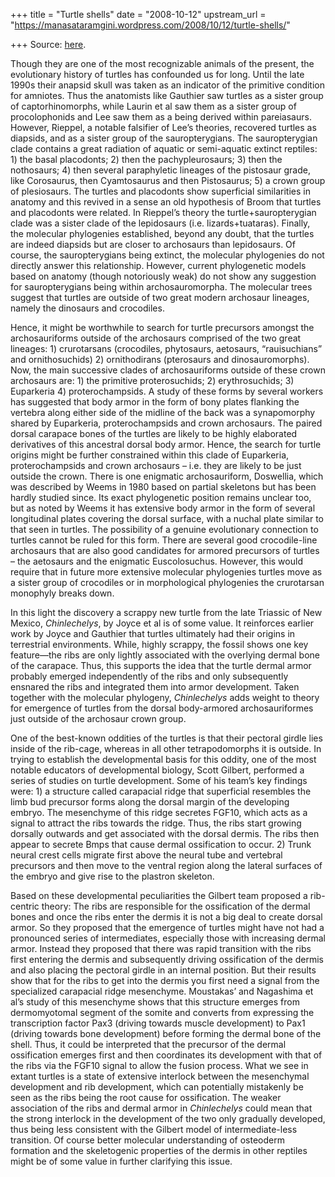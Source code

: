 +++
title = "Turtle shells"
date = "2008-10-12"
upstream_url = "https://manasataramgini.wordpress.com/2008/10/12/turtle-shells/"

+++
Source: [here](https://manasataramgini.wordpress.com/2008/10/12/turtle-shells/).

Though they are one of the most recognizable animals of the present, the
evolutionary history of turtles has confounded us for long. Until the
late 1990s their anapsid skull was taken as an indicator of the
primitive condition for amniotes. Thus the anatomists like Gauthier saw
turtles as a sister group of captorhinomorphs, while Laurin et al saw
them as a sister group of procolophonids and Lee saw them as a being
derived within pareiasaurs. However, Rieppel, a notable falsifier of
Lee’s theories, recovered turtles as diapsids, and as a sister group of
the sauropterygians. The sauropterygian clade contains a great radiation
of aquatic or semi-aquatic extinct reptiles: 1) the basal placodonts; 2)
then the pachypleurosaurs; 3) then the nothosaurs; 4) then several
paraphyletic lineages of the pistosaur grade, like Corosaurus, then
Cyamtosaurus and then Pistosaurus; 5) a crown group of plesiosaurs. The
turtles and placodonts show superficial similarities in anatomy and this
revived in a sense an old hypothesis of Broom that turtles and
placodonts were related. In Rieppel’s theory the turtle+sauropterygian
clade was a sister clade of the lepidosaurs (i.e. lizards+tuataras).
Finally, the molecular phylogenies established, beyond any doubt, that
the turtles are indeed diapsids but are closer to archosaurs than
lepidosaurs. Of course, the sauropterygians being extinct, the molecular
phylogenies do not directly answer this relationship. However, current
phylogenetic models based on anatomy (though notoriously weak) do not
show any suggestion for sauropterygians being within archosauromorpha.
The molecular trees suggest that turtles are outside of two great modern
archosaur lineages, namely the dinosaurs and crocodiles.

Hence, it might be worthwhile to search for turtle precursors amongst
the archosauriforms outside of the archosaurs comprised of the two great
lineages: 1) crurotarsans (crocodiles, phytosaurs, aetosaurs,
“rauisuchians” and ornithosuchids) 2) ornithodirans (pterosaurs and
dinosauromorphs). Now, the main successive clades of archosauriforms
outside of these crown archosaurs are: 1) the primitive proterosuchids;
2) erythrosuchids; 3) Euparkeria 4) proterochampsids. A study of these
forms by several workers has suggested that body armor in the form of
bony plates flanking the vertebra along either side of the midline of
the back was a synapomorphy shared by Euparkeria, proterochampsids and
crown archosaurs. The paired dorsal carapace bones of the turtles are
likely to be highly elaborated derivatives of this ancestral dorsal body
armor. Hence, the search for turtle origins might be further constrained
within this clade of Euparkeria, proterochampsids and crown archosaurs –
i.e. they are likely to be just outside the crown. There is one
enigmatic archosauriform, Doswellia, which was described by Weems in
1980 based on partial skeletons but has been hardly studied since. Its
exact phylogenetic position remains unclear too, but as noted by Weems
it has extensive body armor in the form of several longitudinal plates
covering the dorsal surface, with a nuchal plate similar to that seen in
turtles. The possibility of a genuine evolutionary connection to turtles
cannot be ruled for this form. There are several good crocodile-line
archosaurs that are also good candidates for armored precursors of
turtles – the aetosaurs and the enigmatic Euscolosuchus. However, this
would require that in future more extensive molecular phylogenies
turtles move as a sister group of crocodiles or in morphological
phylogenies the crurotarsan monophyly breaks down.

In this light the discovery a scrappy new turtle from the late Triassic
of New Mexico, *Chinlechelys*, by Joyce et al is of some value. It
reinforces earlier work by Joyce and Gauthier that turtles ultimately
had their origins in terrestrial environments. While, highly scrappy,
the fossil shows one key feature—the ribs are only lightly associated
with the overlying dermal bone of the carapace. Thus, this supports the
idea that the turtle dermal armor probably emerged independently of the
ribs and only subsequently ensnared the ribs and integrated them into
armor development. Taken together with the molecular phylogeny,
*Chinlechelys* adds weight to theory for emergence of turtles from the
dorsal body-armored archosauriformes just outside of the archosaur crown
group.

One of the best-known oddities of the turtles is that their pectoral
girdle lies inside of the rib-cage, whereas in all other tetrapodomorphs
it is outside. In trying to establish the developmental basis for this
oddity, one of the most notable educators of developmental biology,
Scott Gilbert, performed a series of studies on turtle development. Some
of his team’s key findings were: 1) a structure called carapacial ridge
that superficial resembles the limb bud precursor forms along the dorsal
margin of the developing embryo. The mesenchyme of this ridge secretes
FGF10, which acts as a signal to attract the ribs towards the ridge.
Thus, the ribs start growing dorsally outwards and get associated with
the dorsal dermis. The ribs then appear to secrete Bmps that cause
dermal ossification to occur. 2) Trunk neural crest cells migrate first
above the neural tube and vertebral precursors and then move to the
ventral region along the lateral surfaces of the embryo and give rise to
the plastron skeleton.

Based on these developmental peculiarities the Gilbert team proposed a
rib-centric theory: The ribs are responsible for the ossification of the
dermal bones and once the ribs enter the dermis it is not a big deal to
create dorsal armor. So they proposed that the emergence of turtles
might have not had a pronounced series of intermediates, especially
those with increasing dermal armor. Instead they proposed that there was
rapid transition with the ribs first entering the dermis and
subsequently driving ossification of the dermis and also placing the
pectoral girdle in an internal position. But their results show that for
the ribs to get into the dermis you first need a signal from the
specialized carapacial ridge mesenchyme. Moustakas’ and Nagashima et
al’s study of this mesenchyme shows that this structure emerges from
dermomyotomal segment of the somite and converts from expressing the
transcription factor Pax3 (driving towards muscle development) to Pax1
(driving towards bone development) before forming the dermal bone of the
shell. Thus, it could be interpreted that the precursor of the dermal
ossification emerges first and then coordinates its development with
that of the ribs via the FGF10 signal to allow the fusion process. What
we see in extant turtles is a state of extensive interlock between the
mesenchymal development and rib development, which can potentially
mistakenly be seen as the ribs being the root cause for ossification.
The weaker association of the ribs and dermal armor in *Chinlechelys*
could mean that the strong interlock in the development of the two only
gradually developed, thus being less consistent with the Gilbert model
of intermediate-less transition. Of course better molecular
understanding of osteoderm formation and the skeletogenic properties of
the dermis in other reptiles might be of some value in further
clarifying this issue.

